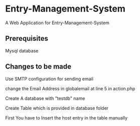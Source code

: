 # Entry-Management-System
A Web Application for Entry-Management-System
## Prerequisites
Mysql database
## Changes to be made
Use SMTP configuration for sending email

change the Email Address in globalemail at line 5 in action.php

Create A database with "testdb" name

Create Table which is provided in database folder

First You have to Insert the host entry in the table manually

